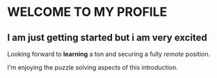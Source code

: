 # WELCOME TO MY PROFILE
## I am just getting started but i am very excited
Looking forward to **learning** a ton and securing a fully _remote_ position.

I'm enjoying the puzzle solving aspects of this introduction.
